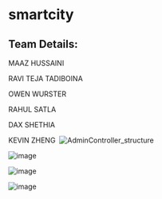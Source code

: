 # smartcity
Team Details:
-----------------------------------
MAAZ HUSSAINI ​

RAVI TEJA TADIBOINA ​

OWEN WURSTER​

RAHUL SATLA​

DAX SHETHIA​

KEVIN ZHENG​
​
![AdminController_structure](https://github.com/MaazHussaini99/smartcity/assets/65371441/1554d80a-87e8-43d4-a25a-8be1e7b78362)

![image](https://github.com/MaazHussaini99/smartcity/assets/65371441/f9753fc6-d734-462d-92b0-fc67e6975cca)

![image](https://github.com/MaazHussaini99/smartcity/assets/65371441/42da7fd8-3732-4f43-b35c-377c8b8de3f8)

![image](https://github.com/MaazHussaini99/smartcity/assets/65371441/bb27bb3e-b54a-46c0-a3ea-aaacdbfc0dad)


